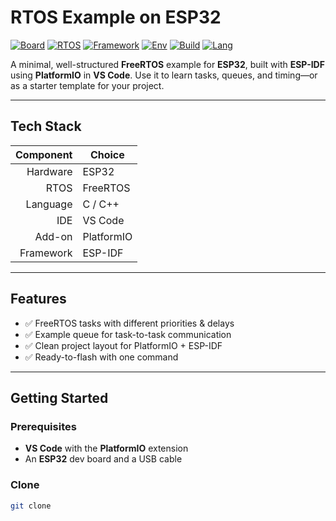 # RTOS Example on ESP32

[![Board](https://img.shields.io/badge/Hardware-ESP32-blue)]()
[![RTOS](https://img.shields.io/badge/RTOS-FreeRTOS-27ae60)]()
[![Framework](https://img.shields.io/badge/Framework-ESP--IDF-2c3e50)]()
[![Env](https://img.shields.io/badge/IDE-VS%20Code-007ACC)]()
[![Build](https://img.shields.io/badge/Build-PlatformIO-fb8c00)]()
[![Lang](https://img.shields.io/badge/Language-C/C++-blueviolet)]()

A minimal, well-structured **FreeRTOS** example for **ESP32**, built with **ESP-IDF** using **PlatformIO** in **VS Code**. Use it to learn tasks, queues, and timing—or as a starter template for your project.

---

## Tech Stack

| Component  | Choice      |
|-----------:|-------------|
| Hardware   | ESP32       |
| RTOS       | FreeRTOS    |
| Language   | C / C++     |
| IDE        | VS Code     |
| Add-on     | PlatformIO  |
| Framework  | ESP-IDF     |

---

## Features

- ✅ FreeRTOS tasks with different priorities & delays  
- ✅ Example queue for task-to-task communication  
- ✅ Clean project layout for PlatformIO + ESP-IDF  
- ✅ Ready-to-flash with one command

---

## Getting Started

### Prerequisites
- **VS Code** with the **PlatformIO** extension
- An **ESP32** dev board and a USB cable

### Clone
```bash
git clone

